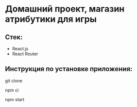 # Домашний проект, магазин атрибутики для игры

## Стек: 

* React.js
* React Router

## Инструкция по установке приложения:

  git clone 

  npm ci

  npm start
